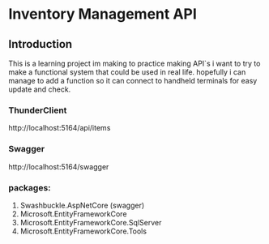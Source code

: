 # Inventory Management API

## Introduction
This is a learning project im making to practice making API`s 
i want to try to make a functional system that could be used in real life.
hopefully i can manage to add a function so it can connect to handheld terminals for easy update and check.



### ThunderClient
http://localhost:5164/api/items

### Swagger
http://localhost:5164/swagger



### packages:

1. Swashbuckle.AspNetCore (swagger)
2. Microsoft.EntityFrameworkCore
3. Microsoft.EntityFrameworkCore.SqlServer
4. Microsoft.EntityFrameworkCore.Tools












